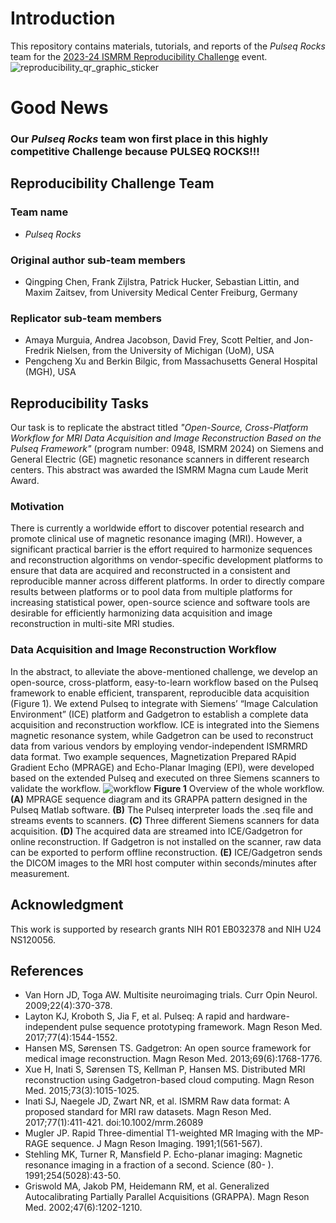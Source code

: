# Introduction
This repository contains materials, tutorials, and reports of the *Pulseq Rocks* team for the [2023-24 ISMRM Reproducibility Challenge](https://challenge.ismrm.org/2023-24-reproducibility-challenge/) event.
![reproducibility_qr_graphic_sticker](https://github.com/pulseq/Pulseq-Rocks-2023-24-ISMRM-Reproducibility-Challenge/assets/26165904/adef1b4e-0391-4506-ab49-15db699dae20)
# Good News
### Our *Pulseq Rocks* team won first place in this highly competitive Challenge because PULSEQ ROCKS!!!
## Reproducibility Challenge Team
### Team name
* *Pulseq Rocks*
### Original author sub-team members
* Qingping Chen, Frank Zijlstra, Patrick Hucker, Sebastian Littin, and Maxim Zaitsev, from University Medical Center Freiburg, Germany
### Replicator sub-team members
* Amaya Murguia, Andrea Jacobson, David Frey, Scott Peltier, and Jon-Fredrik Nielsen, from the University of Michigan (UoM), USA
* Pengcheng Xu and Berkin Bilgic, from Massachusetts General Hospital (MGH), USA
## Reproducibility Tasks
Our task is to replicate the abstract titled *"Open-Source, Cross-Platform Workflow for MRI Data Acquisition and Image Reconstruction Based on the Pulseq Framework"* (program number: 0948, ISMRM 2024) on Siemens and General Electric (GE) magnetic resonance scanners in different research centers. This abstract was awarded the ISMRM Magna cum Laude Merit Award.

### Motivation
There is currently a worldwide effort to discover potential research and promote clinical use of magnetic resonance imaging (MRI). However, a significant practical barrier is the effort required to harmonize sequences and reconstruction algorithms on vendor-specific development platforms to ensure that data are acquired and reconstructed in a consistent and reproducible manner across different platforms. In order to directly compare results between platforms or to pool data from multiple platforms for increasing statistical power, open-source science and software tools are desirable for efficiently harmonizing data acquisition and image reconstruction in multi-site MRI studies.
### Data Acquisition and Image Reconstruction Workflow
In the abstract, to alleviate the above-mentioned challenge, we develop an open-source, cross-platform, easy-to-learn workflow based on the Pulseq framework to enable efficient, transparent, reproducible data acquisition (Figure 1). We extend Pulseq to integrate with Siemens’ “Image Calculation Environment” (ICE) platform and Gadgetron to establish a complete data acquisition and reconstruction workflow. ICE is integrated into the Siemens magnetic resonance system, while Gadgetron can be used to reconstruct data from various vendors by employing vendor-independent ISMRMRD data format. Two example sequences, Magnetization Prepared RApid Gradient Echo (MPRAGE) and Echo-Planar Imaging (EPI), were developed based on the extended Pulseq and executed on three Siemens scanners to validate the workflow.
![workflow](https://github.com/pulseq/Pulseq-Rocks-2023-24-ISMRM-Reproducibility-Challenge/assets/26165904/71345df4-6293-4298-8950-404a543cc111)
**Figure 1** Overview of the whole workflow. **(A)** MPRAGE sequence diagram and its GRAPPA pattern designed in the Pulseq Matlab software. **(B)** The Pulseq interpreter loads the .seq file and streams events to scanners. **(C)** Three different Siemens scanners for data acquisition. **(D)** The acquired data are streamed into ICE/Gadgetron for online reconstruction. If Gadgetron is not installed on the scanner, raw data can be exported to perform offline reconstruction. **(E)** ICE/Gadgetron sends the DICOM images to the MRI host computer within seconds/minutes after measurement.
## Acknowledgment
This work is supported by research grants NIH R01 EB032378 and NIH U24 NS120056. 
## References
* Van Horn JD, Toga AW. Multisite neuroimaging trials. Curr Opin Neurol. 2009;22(4):370-378.
* Layton KJ, Kroboth S, Jia F, et al. Pulseq: A rapid and hardware-independent pulse sequence prototyping framework. Magn Reson Med. 2017;77(4):1544-1552.
* Hansen MS, Sørensen TS. Gadgetron: An open source framework for medical image reconstruction. Magn Reson Med. 2013;69(6):1768-1776.
* Xue H, Inati S, Sørensen TS, Kellman P, Hansen MS. Distributed MRI reconstruction using Gadgetron-based cloud computing. Magn Reson Med. 2015;73(3):1015-1025.
* Inati SJ, Naegele JD, Zwart NR, et al. ISMRM Raw data format: A proposed standard for MRI raw datasets. Magn Reson Med. 2017;77(1):411-421. doi:10.1002/mrm.26089
* Mugler JP. Rapid Three-dimential T1-weighted MR Imaging with the MP-RAGE sequence. J Magn Reson Imaging. 1991;1(561-567).
* Stehling MK, Turner R, Mansfield P. Echo-planar imaging: Magnetic resonance imaging in a fraction of a second. Science (80- ). 1991;254(5028):43-50.
* Griswold MA, Jakob PM, Heidemann RM, et al. Generalized Autocalibrating Partially Parallel Acquisitions (GRAPPA). Magn Reson Med. 2002;47(6):1202-1210.
